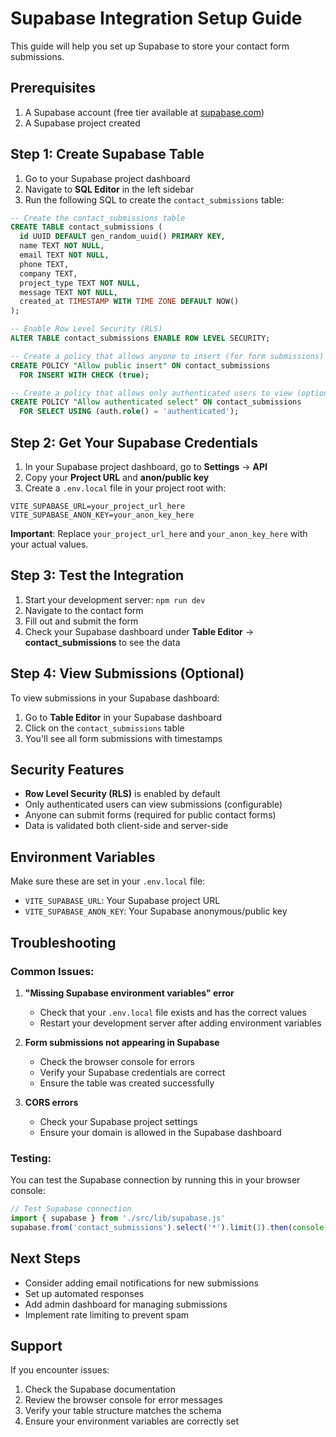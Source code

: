 # Supabase Integration Setup Guide

This guide will help you set up Supabase to store your contact form submissions.

## Prerequisites

1. A Supabase account (free tier available at [supabase.com](https://supabase.com))
2. A Supabase project created

## Step 1: Create Supabase Table

1. Go to your Supabase project dashboard
2. Navigate to **SQL Editor** in the left sidebar
3. Run the following SQL to create the `contact_submissions` table:

```sql
-- Create the contact_submissions table
CREATE TABLE contact_submissions (
  id UUID DEFAULT gen_random_uuid() PRIMARY KEY,
  name TEXT NOT NULL,
  email TEXT NOT NULL,
  phone TEXT,
  company TEXT,
  project_type TEXT NOT NULL,
  message TEXT NOT NULL,
  created_at TIMESTAMP WITH TIME ZONE DEFAULT NOW()
);

-- Enable Row Level Security (RLS)
ALTER TABLE contact_submissions ENABLE ROW LEVEL SECURITY;

-- Create a policy that allows anyone to insert (for form submissions)
CREATE POLICY "Allow public insert" ON contact_submissions
  FOR INSERT WITH CHECK (true);

-- Create a policy that allows only authenticated users to view (optional)
CREATE POLICY "Allow authenticated select" ON contact_submissions
  FOR SELECT USING (auth.role() = 'authenticated');
```

## Step 2: Get Your Supabase Credentials

1. In your Supabase project dashboard, go to **Settings** → **API**
2. Copy your **Project URL** and **anon/public key**
3. Create a `.env.local` file in your project root with:

```env
VITE_SUPABASE_URL=your_project_url_here
VITE_SUPABASE_ANON_KEY=your_anon_key_here
```

**Important**: Replace `your_project_url_here` and `your_anon_key_here` with your actual values.

## Step 3: Test the Integration

1. Start your development server: `npm run dev`
2. Navigate to the contact form
3. Fill out and submit the form
4. Check your Supabase dashboard under **Table Editor** → **contact_submissions** to see the data

## Step 4: View Submissions (Optional)

To view submissions in your Supabase dashboard:

1. Go to **Table Editor** in your Supabase dashboard
2. Click on the `contact_submissions` table
3. You'll see all form submissions with timestamps

## Security Features

- **Row Level Security (RLS)** is enabled by default
- Only authenticated users can view submissions (configurable)
- Anyone can submit forms (required for public contact forms)
- Data is validated both client-side and server-side

## Environment Variables

Make sure these are set in your `.env.local` file:

- `VITE_SUPABASE_URL`: Your Supabase project URL
- `VITE_SUPABASE_ANON_KEY`: Your Supabase anonymous/public key

## Troubleshooting

### Common Issues:

1. **"Missing Supabase environment variables" error**
   - Check that your `.env.local` file exists and has the correct values
   - Restart your development server after adding environment variables

2. **Form submissions not appearing in Supabase**
   - Check the browser console for errors
   - Verify your Supabase credentials are correct
   - Ensure the table was created successfully

3. **CORS errors**
   - Check your Supabase project settings
   - Ensure your domain is allowed in the Supabase dashboard

### Testing:

You can test the Supabase connection by running this in your browser console:

```javascript
// Test Supabase connection
import { supabase } from './src/lib/supabase.js'
supabase.from('contact_submissions').select('*').limit(1).then(console.log)
```

## Next Steps

- Consider adding email notifications for new submissions
- Set up automated responses
- Add admin dashboard for managing submissions
- Implement rate limiting to prevent spam

## Support

If you encounter issues:
1. Check the Supabase documentation
2. Review the browser console for error messages
3. Verify your table structure matches the schema
4. Ensure your environment variables are correctly set
